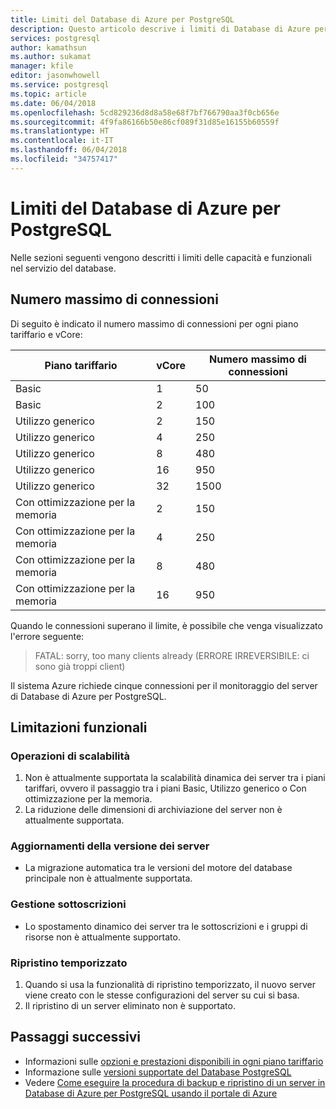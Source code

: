 ```yaml
---
title: Limiti del Database di Azure per PostgreSQL
description: Questo articolo descrive i limiti di Database di Azure per PostgreSQL, ad esempio il numero di connessioni e le opzioni del motore di archiviazione.
services: postgresql
author: kamathsun
ms.author: sukamat
manager: kfile
editor: jasonwhowell
ms.service: postgresql
ms.topic: article
ms.date: 06/04/2018
ms.openlocfilehash: 5cd829236d8d8a58e68f7bf766790aa3f0cb656e
ms.sourcegitcommit: 4f9fa86166b50e86cf089f31d85e16155b60559f
ms.translationtype: HT
ms.contentlocale: it-IT
ms.lasthandoff: 06/04/2018
ms.locfileid: "34757417"
---
```

# <a name="limitations-in-azure-database-for-postgresql"></a>Limiti del Database di Azure per PostgreSQL
Nelle sezioni seguenti vengono descritti i limiti delle capacità e funzionali nel servizio del database.

## <a name="maximum-connections"></a>Numero massimo di connessioni
Di seguito è indicato il numero massimo di connessioni per ogni piano tariffario e vCore: 

|**Piano tariffario**| **vCore**| **Numero massimo di connessioni** |
|---|---|---|
|Basic| 1| 50 |
|Basic| 2| 100 |
|Utilizzo generico| 2| 150|
|Utilizzo generico| 4| 250|
|Utilizzo generico| 8| 480|
|Utilizzo generico| 16| 950|
|Utilizzo generico| 32| 1500|
|Con ottimizzazione per la memoria| 2| 150|
|Con ottimizzazione per la memoria| 4| 250|
|Con ottimizzazione per la memoria| 8| 480|
|Con ottimizzazione per la memoria| 16| 950|

Quando le connessioni superano il limite, è possibile che venga visualizzato l'errore seguente:
> FATAL: sorry, too many clients already (ERRORE IRREVERSIBILE: ci sono già troppi client)

Il sistema Azure richiede cinque connessioni per il monitoraggio del server di Database di Azure per PostgreSQL. 

## <a name="functional-limitations"></a>Limitazioni funzionali
### <a name="scale-operations"></a>Operazioni di scalabilità
1.  Non è attualmente supportata la scalabilità dinamica dei server tra i piani tariffari, ovvero il passaggio tra i piani Basic, Utilizzo generico o Con ottimizzazione per la memoria.
2.  La riduzione delle dimensioni di archiviazione del server non è attualmente supportata.

### <a name="server-version-upgrades"></a>Aggiornamenti della versione dei server
- La migrazione automatica tra le versioni del motore del database principale non è attualmente supportata.

### <a name="subscription-management"></a>Gestione sottoscrizioni
- Lo spostamento dinamico dei server tra le sottoscrizioni e i gruppi di risorse non è attualmente supportato.

### <a name="point-in-time-restore-pitr"></a>Ripristino temporizzato
1.  Quando si usa la funzionalità di ripristino temporizzato, il nuovo server viene creato con le stesse configurazioni del server su cui si basa.
2.  Il ripristino di un server eliminato non è supportato.

## <a name="next-steps"></a>Passaggi successivi
- Informazioni sulle [opzioni e prestazioni disponibili in ogni piano tariffario](concepts-pricing-tiers.md)
- Informazione sulle [versioni supportate del Database PostgreSQL](concepts-supported-versions.md)
- Vedere [Come eseguire la procedura di backup e ripristino di un server in Database di Azure per PostgreSQL usando il portale di Azure](howto-restore-server-portal.md)

